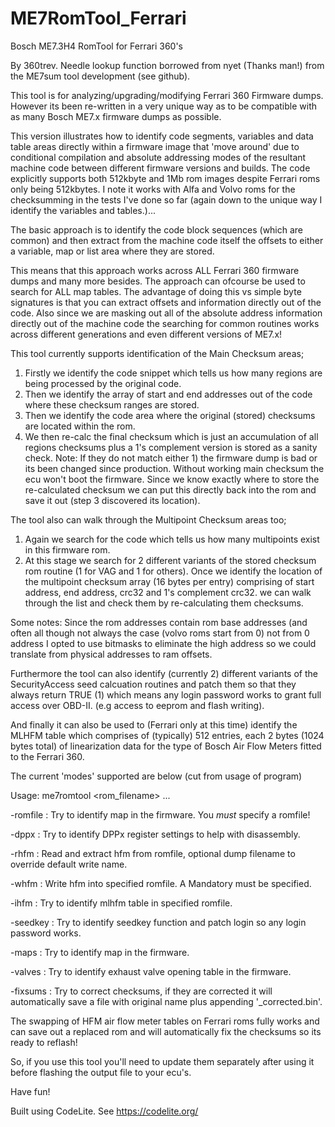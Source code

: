 # ME7RomTool_Ferrari
   Bosch ME7.3H4 RomTool for Ferrari 360's 

   By 360trev. Needle lookup function borrowed from nyet (Thanks man!) from
   the ME7sum tool development (see github).
           
   This tool is for analyzing/upgrading/modifying Ferrari 360 Firmware dumps.
   However its been re-written in a very unique way as to be compatible with
   as many Bosch ME7.x firmware dumps as possible.
   
   This version illustrates how to identify code segments, variables and data 
   table areas directly within a firmware image that 'move around' due to 
   conditional compilation and absolute addressing modes of the resultant
   machine code between different firmware versions and builds. The code explicitly
   supports both 512kbyte and 1Mb rom images despite Ferrari roms only being
   512kbytes. I note it works with Alfa and Volvo roms for the checksumming
   in the tests I've done so far (again down to the unique way I identify the
   variables and tables.)...
   
   The basic approach is to identify the code block sequences (which are common) 
   and then extract from the machine code itself the offsets to either a variable,
   map or list area where they are stored. 
   
   This means that this approach works across ALL Ferrari 360 firmware dumps and
   many more besides. The approach can ofcourse be used to search for ALL map 
   tables. The advantage of doing this vs simple byte signatures is that you can 
   extract offsets and information directly out of the code. Also since we are
   masking out all of the absolute address information directly out of the machine
   code the searching for common routines works across different generations and
   even different versions of ME7.x! 
	
   This tool currently supports identification of the Main Checksum areas;
   1. Firstly we identify the code snippet which tells us how many regions are
   being processed by the original code.
   2. Then we identify the array of start and end addresses out of the code where 
   these checksum ranges are stored.
   3. Then we identify the code area where the original (stored) checksums are
   located within the rom.
   4. We then re-calc the final checksum which is just an accumulation of all 
   regions checksums plus a 1's complement version is stored as a sanity check.
   Note: If they do not match either 1) the firmware dump is bad or its been changed
   since production. Without working main checksum the ecu won't boot the firmware.
   Since we know exactly where to store the re-calculated checksum we can put this
   directly back into the rom and save it out (step 3 discovered its location).
   
   The tool also can walk through the Multipoint Checksum areas too;
   1. Again we search for the code which tells us how many multipoints exist in
   this firmware rom.
   2. At this stage we search for 2 different variants of the stored checksum
   rom routine (1 for VAG and 1 for others). Once we identify the location of the
   multipoint checksum array (16 bytes per entry) comprising of start address,
   end address, crc32 and 1's complement crc32. we can walk through the list
   and check them by re-calculating them checksums.
   
   Some notes: Since the rom addresses contain rom base addresses (and often 
   all though not always the case (volvo roms start from 0) not from 0 address I
   opted to use bitmasks to eliminate the high address so we could translate from
   physical addresses to ram offsets.
   
   Furthermore the tool can also identify (currently 2) different variants of
   the SecurityAccess seed calcuation routines and patch them so that they always
   return TRUE (1) which means any login password works to grant full access over
   OBD-II. (e.g access to eeprom and flash writing).
   
   And finally it can also be used to (Ferrari only at this time) identify the
   MLHFM table which comprises of (typically) 512 entries, each 2 bytes 
   (1024 bytes total) of linearization data for the type of Bosch Air Flow Meters
   fitted to the Ferrari 360.

   The current 'modes' supported are below (cut from usage of program)
  
   Usage: me7romtool <mode> <rom_filename> <extra options> ...
   
   -romfile : Try to identify map in the firmware. You *must* specify a romfile!

   -dppx    : Try to identify DPPx register settings to help with disassembly.
   
   -rhfm    : Read and extract hfm from romfile, optional dump filename to override default write name.
   
   -whfm    : Write hfm into specified romfile. A Mandatory <hfm bin filename> must be specified.
   
   -ihfm    : Try to identify mlhfm table in specified romfile.

   -seedkey : Try to identify seedkey function and patch login so any login password works.
   
   -maps    : Try to identify map in the firmware.
   
   -valves  : Try to identify exhaust valve opening table in the firmware.

   -fixsums : Try to correct checksums, if they are corrected it will automatically save a file with original name plus appending '_corrected.bin'. 
   

   The swapping of HFM air flow meter tables on Ferrari roms fully works
   and can save out a replaced rom and will automatically fix the checksums so its ready to reflash!
   
   So, if you use this tool you'll need to update them separately after
   using it before flashing the output file to your ecu's.
   
   Have fun!
   
   Built using CodeLite. 
   See https://codelite.org/

